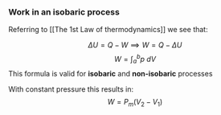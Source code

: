 ### Work in an isobaric process
Referring to [[The 1st Law of thermodynamics]] we see that:

$$\Delta U = Q - W \implies W = Q - \Delta U$$
$$W = \int_{a}^{b} p \ dV$$
This formula is valid for **isobaric** and **non-isobaric** processes

With constant pressure this results in:
$$W = P_{m}(V_2 - V_1)$$
